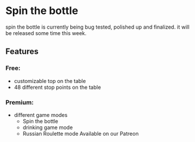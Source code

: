 # Spin the bottle
spin the bottle is currently being bug tested, polished up and finalized. it will be released some time this week.

## Features
### Free:
- customizable top on the table
- 48 different stop points on the table

### Premium:
- different game modes
  - Spin the bottle
  - drinking game mode
  - Russian Roulette mode
Available on our Patreon
